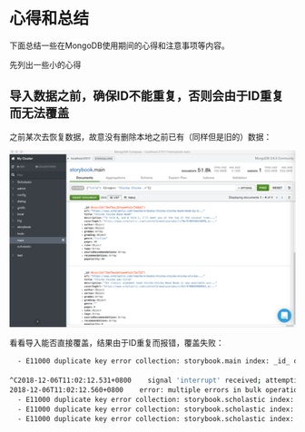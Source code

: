 # 心得和总结

下面总结一些在MongoDB使用期间的心得和注意事项等内容。

先列出一些小的心得

## 导入数据之前，确保ID不能重复，否则会由于ID重复而无法覆盖

之前某次去恢复数据，故意没有删除本地之前已有（同样但是旧的）数据：

![mongdb_compass_existing_data](../assets/img/mongdb_compass_existing_data.png)

看看导入能否直接覆盖，结果由于ID重复而报错，覆盖失败：

```bash
  - E11000 duplicate key error collection: storybook.main index: _id_ dup key: { : ObjectId('5bd7be33bfaa44fe2c73bda2') }

^C2018-12-06T11:02:12.531+0800    signal 'interrupt' received; attempting to shut down
2018-12-06T11:02:12.560+0800    error: multiple errors in bulk operation:
  - E11000 duplicate key error collection: storybook.scholastic index: _id_ dup key: { : ObjectId('5bc71849bfaa4425b7ea8082') }
  - E11000 duplicate key error collection: storybook.scholastic index: _id_ dup key: { : ObjectId('5bc7184dbfaa4425b7ea8083') }
  - E11000 duplicate key error collection: storybook.scholastic index: _id_ dup key: { : ObjectId('5bc7184dbfaa4425b7ea8084') }
```
